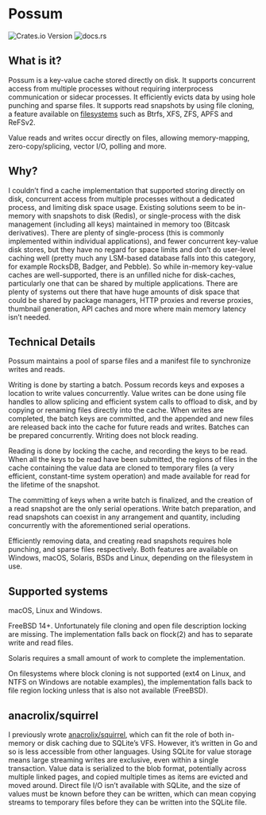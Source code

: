 # Possum

![Crates.io Version](https://img.shields.io/crates/v/possum-db)
![docs.rs](https://img.shields.io/docsrs/possum-db)

## What is it?

Possum is a key-value cache stored directly on disk. It supports concurrent access from multiple processes without requiring interprocess communication or sidecar processes. It efficiently evicts data by using hole punching and sparse files. It supports read snapshots by using file cloning, a feature available on [filesystems](https://www.ctrl.blog/entry/file-cloning.html) such as Btrfs, XFS, ZFS, APFS and ReFSv2.

Value reads and writes occur directly on files, allowing memory-mapping, zero-copy/splicing, vector I/O, polling and more.

## Why?

I couldn’t find a cache implementation that supported storing directly on disk, concurrent access from multiple processes without a dedicated process, and limiting disk space usage. Existing solutions seem to be in-memory with snapshots to disk (Redis), or single-process with the disk management (including all keys) maintained in memory too (Bitcask derivatives). There are plenty of single-process (this is commonly implemented within individual applications), and fewer concurrent key-value disk stores, but they have no regard for space limits and don’t do user-level caching well (pretty much any LSM-based database falls into this category, for example RocksDB, Badger, and Pebble). So while in-memory key-value caches are well-supported, there is an unfilled niche for disk-caches, particularly one that can be shared by multiple applications. There are plenty of systems out there that have huge amounts of disk space that could be shared by package managers, HTTP proxies and reverse proxies, thumbnail generation, API caches and more where main memory latency isn’t needed.

## Technical Details

Possum maintains a pool of sparse files and a manifest file to synchronize writes and reads.

Writing is done by starting a batch. Possum records keys and exposes a location to write values concurrently. Value writes can be done using file handles to allow splicing and efficient system calls to offload to disk, and by copying or renaming files directly into the cache. When writes are completed, the batch keys are committed, and the appended and new files are released back into the cache for future reads and writes. Batches can be prepared concurrently. Writing does not block reading.

Reading is done by locking the cache, and recording the keys to be read. When all the keys to be read have been submitted, the regions of files in the cache containing the value data are cloned to temporary files (a very efficient, constant-time system operation) and made available for read for the lifetime of the snapshot.

The committing of keys when a write batch is finalized, and the creation of a read snapshot are the only serial operations. Write batch preparation, and read snapshots can coexist in any arrangement and quantity, including concurrently with the aforementioned serial operations.

Efficiently removing data, and creating read snapshots requires hole punching, and sparse files respectively. Both features are available on Windows, macOS, Solaris, BSDs and Linux, depending on the filesystem in use.

## Supported systems

macOS, Linux and Windows.

FreeBSD 14+. Unfortunately file cloning and open file description locking are missing. The implementation falls back on flock(2) and has to separate write and read files.

Solaris requires a small amount of work to complete the implementation.

On filesystems where block cloning is not supported (ext4 on Linux, and NTFS on Windows are notable examples), the implementation falls back to file region locking unless that is also not available (FreeBSD).

## anacrolix/squirrel

I previously wrote [anacrolix/squirrel](https://github.com/anacrolix/squirrel), which can fit the role of both in-memory or disk caching due to SQLite’s VFS. However, it’s written in Go and so is less accessible from other languages. Using SQLite for value storage means large streaming writes are exclusive, even within a single transaction. Value data is serialized to the blob format, potentially across multiple linked pages, and copied multiple times as items are evicted and moved around. Direct file I/O isn’t available with SQLite, and the size of values must be known before they can be written, which can mean copying streams to temporary files before they can be written into the SQLite file.
